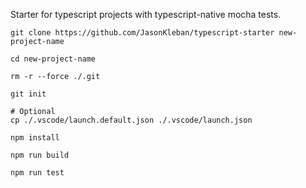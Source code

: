 
Starter for typescript projects with typescript-native mocha tests.

```
git clone https://github.com/JasonKleban/typescript-starter new-project-name

cd new-project-name

rm -r --force ./.git

git init

# Optional
cp ./.vscode/launch.default.json ./.vscode/launch.json

npm install

npm run build

npm run test
```